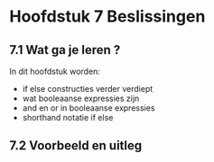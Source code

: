 # Hoofdstuk 7 Beslissingen

## 7.1 Wat ga je leren ?

In dit hoofdstuk worden: 
- if else constructies verder verdiept
- wat booleaanse expressies zijn
- and en or in booleaanse expressies
- shorthand notatie if else

## 7.2 Voorbeeld en uitleg  